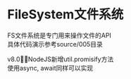 # FileSystem文件系统
FS文件系统是专门用来操作文件的API  
具体代码演示参考source/005目录  

v8.0NodeJS新增util.promisify方法  
使用async, await同样可以实现